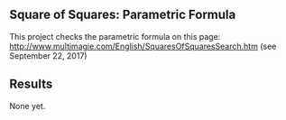 ## Square of Squares: Parametric Formula

This project checks the parametric formula on this page:
http://www.multimagie.com/English/SquaresOfSquaresSearch.htm (see September 22, 2017)

## Results

None yet.
